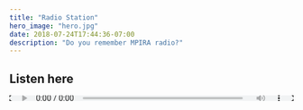 ```yaml
---
title: "Radio Station"
hero_image: "hero.jpg"
date: 2018-07-24T17:44:36-07:00
description: "Do you remember MPIRA radio?"
---
```


<h2>Listen here</h2>
<!-- BEGINS: HTML5 PLAYER CODE SHOUTCASTWIDGETS.COM --><audio controls autoplay style="width:100%; height:10;  background-color:#000; color:#000;" src="http://78.129.163.82:4681/;"></audio><!-- ENDS: HTML5 PLAYER CODE SHOUTCASTWIDGETS.COM -->
